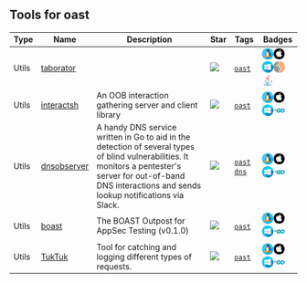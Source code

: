 
## Tools for oast

| Type | Name | Description | Star | Tags | Badges |
| --- | --- | --- | --- | --- | --- |
|Utils|[taborator](https://github.com/hackvertor/taborator)||![](https://img.shields.io/github/stars/hackvertor/taborator?label=%20)|[`oast`](/tags/oast.md)|![linux](./images/linux.png)![macos](./images/apple.png)![windows](./images/windows.png)![burp](./images/burp.png)[![Java](./images/java.png)](/langs/Java.md)|
|Utils|[interactsh](https://github.com/projectdiscovery/interactsh)|An OOB interaction gathering server and client library|![](https://img.shields.io/github/stars/projectdiscovery/interactsh?label=%20)|[`oast`](/tags/oast.md)|![linux](./images/linux.png)![macos](./images/apple.png)![windows](./images/windows.png)[![Go](./images/go.png)](/langs/Go.md)|
|Utils|[dnsobserver](https://github.com/allyomalley/dnsobserver)|A handy DNS service written in Go to aid in the detection of several types of blind vulnerabilities. It monitors a pentester's server for out-of-band DNS interactions and sends lookup notifications via Slack. |![](https://img.shields.io/github/stars/allyomalley/dnsobserver?label=%20)|[`oast`](/tags/oast.md) [`dns`](/tags/dns.md)|![linux](./images/linux.png)![macos](./images/apple.png)![windows](./images/windows.png)[![Go](./images/go.png)](/langs/Go.md)|
|Utils|[boast](https://github.com/marcoagner/boast)|The BOAST Outpost for AppSec Testing (v0.1.0)|![](https://img.shields.io/github/stars/marcoagner/boast?label=%20)|[`oast`](/tags/oast.md)|![linux](./images/linux.png)![macos](./images/apple.png)![windows](./images/windows.png)[![Go](./images/go.png)](/langs/Go.md)|
|Utils|[TukTuk](https://github.com/ArturSS7/TukTuk)|Tool for catching and logging different types of requests. |![](https://img.shields.io/github/stars/ArturSS7/TukTuk?label=%20)|[`oast`](/tags/oast.md)|![linux](./images/linux.png)![macos](./images/apple.png)![windows](./images/windows.png)[![Go](./images/go.png)](/langs/Go.md)|

